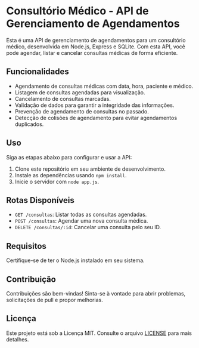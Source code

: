 # Consultório Médico - API de Gerenciamento de Agendamentos

Esta é uma API de gerenciamento de agendamentos para um consultório médico, desenvolvida em Node.js, Express e SQLite. Com esta API, você pode agendar, listar e cancelar consultas médicas de forma eficiente.

## Funcionalidades

- Agendamento de consultas médicas com data, hora, paciente e médico.
- Listagem de consultas agendadas para visualização.
- Cancelamento de consultas marcadas.
- Validação de dados para garantir a integridade das informações.
- Prevenção de agendamento de consultas no passado.
- Detecção de colisões de agendamento para evitar agendamentos duplicados.

## Uso

Siga as etapas abaixo para configurar e usar a API:

1. Clone este repositório em seu ambiente de desenvolvimento.
2. Instale as dependências usando `npm install`.
3. Inicie o servidor com `node app.js`.

## Rotas Disponíveis

- `GET /consultas`: Listar todas as consultas agendadas.
- `POST /consultas`: Agendar uma nova consulta médica.
- `DELETE /consultas/:id`: Cancelar uma consulta pelo seu ID.

## Requisitos

Certifique-se de ter o Node.js instalado em seu sistema.

## Contribuição

Contribuições são bem-vindas! Sinta-se à vontade para abrir problemas, solicitações de pull e propor melhorias.

## Licença

Este projeto está sob a Licença MIT. Consulte o arquivo [LICENSE](LICENSE) para mais detalhes.
